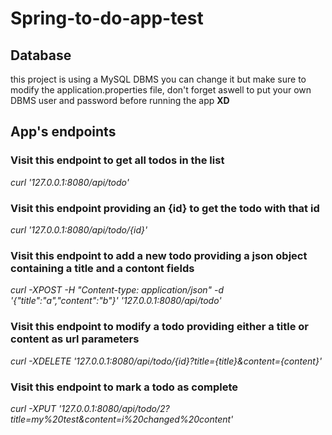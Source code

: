 # Spring-to-do-app-test

## Database
this project is using a MySQL DBMS you can change it but make sure to modify the application.properties file, don't forget aswell to put your own DBMS user and password before running the app **XD**

## App's endpoints
### Visit this endpoint to get all todos in the list
*curl '127.0.0.1:8080/api/todo'*

### Visit this endpoint providing an {id} to get the todo with that id
*curl '127.0.0.1:8080/api/todo/{id}'*

### Visit this endpoint to add a new todo providing a json object containing a title and a contont fields
*curl -XPOST -H "Content-type: application/json" -d '{"title":"a","content":"b"}' '127.0.0.1:8080/api/todo'*

### Visit this endpoint to modify a todo providing either a title or content as url parameters
*curl -XDELETE '127.0.0.1:8080/api/todo/{id}?title={title}&content=­{content}'*

### Visit this endpoint to mark a todo as complete
*curl -XPUT '127.0.0.1:8080/api/todo/2?title=my%20test&content=i%20changed%20content'*
